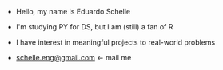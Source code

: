 - Hello, my name is Eduardo Schelle
- I'm studying PY for DS, but I am (still) a fan of R
- I have interest in meaningful projects to real-world problems

- schelle.eng@gmail.com <- mail me

<!---
eduschelle/eduschelle is a ✨ special ✨ repository because its `README.md` (this file) appears on your GitHub profile.
You can click the Preview link to take a look at your changes.
--->
